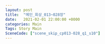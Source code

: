 ```yaml
---
layout: post
title:  "메인_회상_013~028장"
date:   2021-02-01 22:00:00 +0000
categories: Main
Tags: Story Main
SceneCode: ["scene_skip_cp013-028_q1_s10"]
---
```

